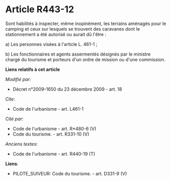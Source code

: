 # Article R443-12

Sont habilités à inspecter, même inopinément, les terrains aménagés pour le camping et ceux sur lesquels se trouvent des
caravanes dont le stationnement a été autorisé ou aurait dû l'être :

a) Les personnes visées à l'article L. 461-1 ;

b) Les fonctionnaires et agents assermentés désignés par le ministre chargé du tourisme et porteurs d'un ordre de mission ou
d'une commission.

**Liens relatifs à cet article**

_Modifié par_:

  - Décret n°2009-1650 du 23 décembre 2009 - art. 18

_Cite_:

  - Code de l'urbanisme - art. L461-1

_Cité par_:

  - Code de l'urbanisme - art. R*480-6 (V)
  - Code du tourisme. - art. R331-10 (V)

_Anciens textes_:

  - Code de l'urbanisme - art. R440-19 (T)

**Liens**:

  - PILOTE_SUIVEUR: Code du tourisme. - art. D331-9 (V)
